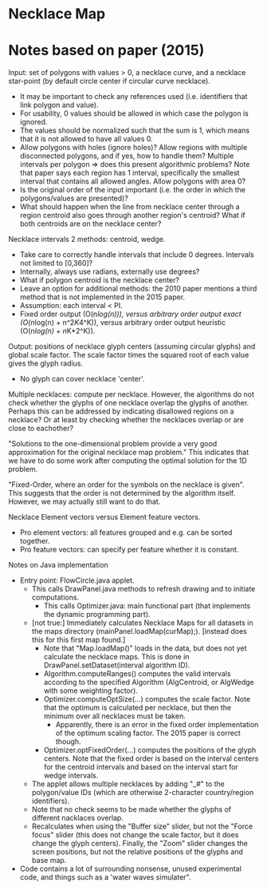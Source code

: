 # Necklace Map
# Notes based on paper (2015)
<!-- TODO(tvl) remove this file... -->

Input: set of polygons with values > 0, a necklace curve, and a necklace star-point (by default circle center if circular curve necklace).
* It may be important to check any references used (i.e. identifiers that link polygon and value).
* For usability, 0 values should be allowed in which case the polygon is ignored.
* The values should be normalized such that the sum is 1, which means that it is not allowed to have all values 0.
* Allow polygons with holes (ignore holes)? Allow regions with multiple disconnected polygons, and if yes, how to handle them? Multiple intervals per polygon => does this present algorithmic problems? Note that paper says each region has 1 interval, specifically the smallest interval that contains all allowed angles. Allow polygons with area 0?
* Is the original order of the input important (i.e. the order in which the polygons/values are presented)?
* What should happen when the line from necklace center through a region centroid also goes through another region's centroid? What if both centroids are on the necklace center?

Necklace intervals 2 methods: centroid, wedge.
* Take care to correctly handle intervals that include 0 degrees. Intervals not limited to [0,360]?
* Internally, always use radians, externally use degrees?
* What if polygon centroid is the necklace center?
* Leave an option for additional methods: the 2010 paper mentions a third method that is not implemented in the 2015 paper.
* Assumption: each interval < PI.
* Fixed order output (O(n*log(n))), versus arbitrary order output exact (O(n*log(n) + n^2*K*4^K)), versus arbitrary order output heuristic (O(n*log(n) + n*K*2^K)).

Output: positions of necklace glyph centers (assuming circular glyphs) and global scale factor. The scale factor times the squared root of each value gives the glyph radius.
* No glyph can cover necklace 'center'.

Multiple necklaces: compute per necklace. However, the algorithms do not check whether the glyphs of one necklace overlap the glyphs of another. Perhaps this can be addressed by indicating disallowed regions on a necklace? Or at least by checking whether the necklaces overlap or are close to eachother?



"Solutions to the one-dimensional problem provide a very good approximation for the original necklace map problem." This indicates that we have to do some work after computing the optimal solution for the 1D problem.

"Fixed-Order, where an order for the symbols on the necklace is given". This suggests that the order is not determined by the algorithm itself. However, we may actually still want to do that.


Necklace Element vectors versus Element feature vectors.
* Pro element vectors: all features grouped and e.g. can be sorted together.
* Pro feature vectors: can specify per feature whether it is constant.


Notes on Java implementation
* Entry point: FlowCircle.java applet.
  * This calls DrawPanel.java methods to refresh drawing and to initiate computations.
    * This calls Optimizer.java: main functional part (that implements the dynamic programming part).
  * [not true:] Immediately calculates Necklace Maps for all datasets in the maps directory (mainPanel.loadMap(curMap);). [instead does this for this first map found.]
    * Note that "Map.loadMap()" loads in the data, but does not yet calculate the necklace maps. This is done in DrawPanel.setDataset(interval algorithm ID).
    * Algorithm.computeRanges() computes the valid intervals according to the specified Algorithm (AlgCentroid, or AlgWedge with some weighting factor).
    * Optimizer.computeOptSize(...) computes the scale factor. Note that the optimum is calculated per necklace, but then the minimum over all necklaces must be taken.
      - Apparently, there is an error in the fixed order implementation of the optimum scaling factor. The 2015 paper is correct though.
    * Optimizer.optFixedOrder(...) computes the positions of the glyph centers. Note that the fixed order is based on the interval centers for the centroid intervals and based on the interval start for wedge intervals.
  * The applet allows multiple necklaces by adding "_#" to the polygon/value IDs (which are otherwise 2-character country/region identifiers).
  * Note that no check seems to be made whether the glyphs of different nacklaces overlap.
  * Recalculates when using the "Buffer size" slider, but not the "Force focus" slider (this does not change the scale factor, but it does change the glyph centers). Finally, the "Zoom" slider changes the screen positions, but not the relative positions of the glyphs and base map.
* Code contains a lot of surrounding nonsense, unused experimental code, and things such as a 'water waves simulater".

